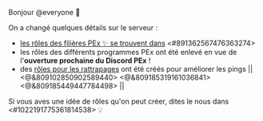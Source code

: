 Bonjour @everyone :wave:

On a changé quelques détails sur le serveur :

- [les rôles des filières PEx ✨ se trouvent dans](https://discord.com/channels/694220883815956580/891362567476363274/1073382530205634660) <#891362567476363274>
- les rôles des différents programmes PEx ont été enlevé en vue de l'**ouverture prochaine du Discord PEx** !
- des [rôles pour les rattrapages](https://discord.com/channels/694220883815956580/892340236175147029/893852934104825866) ont été créés pour améliorer les pings || <@&809102850902589440> <@&809185319161036841> <@&809185449447784498> ||

Si vous aves une idée de rôles qu'on peut créer, dites le nous dans <#1022191775361814538> 💡
